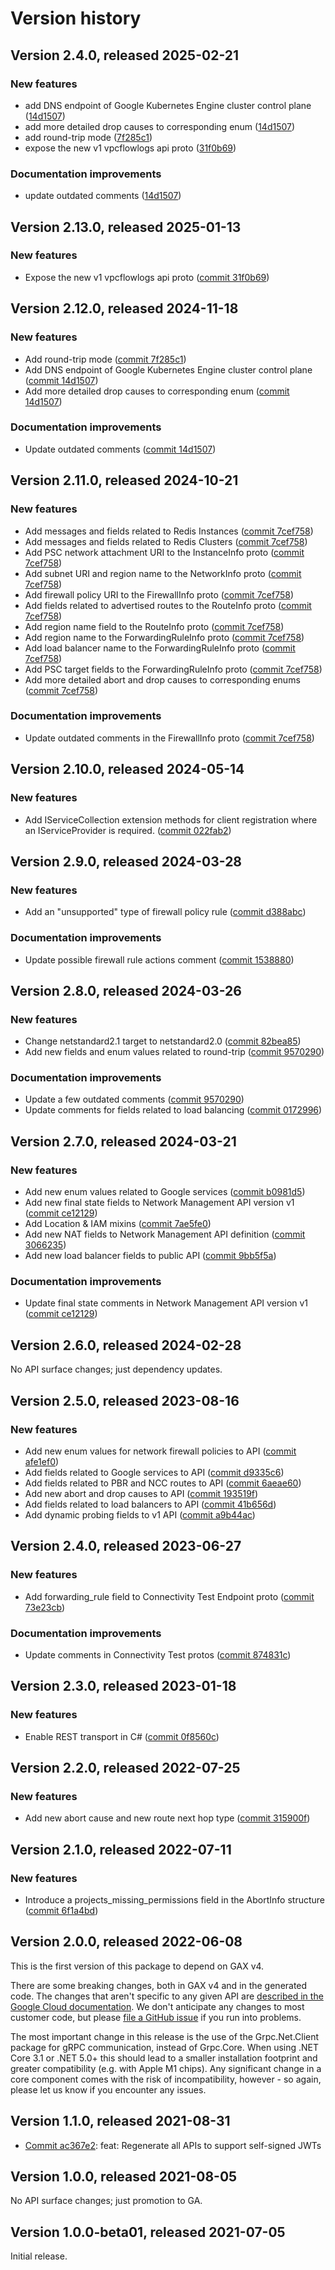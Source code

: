 # Version history

## Version 2.4.0, released 2025-02-21


### New features

* add DNS endpoint of Google Kubernetes Engine cluster control plane ([14d1507](https://github.com/ldetmer/google-cloud-dotnet/commit/14d150726ba94347602efaa9db115f1da1228aa2))
* add more detailed drop causes to corresponding enum ([14d1507](https://github.com/ldetmer/google-cloud-dotnet/commit/14d150726ba94347602efaa9db115f1da1228aa2))
* add round-trip mode ([7f285c1](https://github.com/ldetmer/google-cloud-dotnet/commit/7f285c165cb943640033385786f9e8f02476e2a9))
* expose the new v1 vpcflowlogs api proto ([31f0b69](https://github.com/ldetmer/google-cloud-dotnet/commit/31f0b691ec321fafc065d17e5b69b6b9a64d004e))


### Documentation improvements

* update outdated comments ([14d1507](https://github.com/ldetmer/google-cloud-dotnet/commit/14d150726ba94347602efaa9db115f1da1228aa2))

## Version 2.13.0, released 2025-01-13

### New features

- Expose the new v1 vpcflowlogs api proto ([commit 31f0b69](https://github.com/googleapis/google-cloud-dotnet/commit/31f0b691ec321fafc065d17e5b69b6b9a64d004e))

## Version 2.12.0, released 2024-11-18

### New features

- Add round-trip mode ([commit 7f285c1](https://github.com/googleapis/google-cloud-dotnet/commit/7f285c165cb943640033385786f9e8f02476e2a9))
- Add DNS endpoint of Google Kubernetes Engine cluster control plane ([commit 14d1507](https://github.com/googleapis/google-cloud-dotnet/commit/14d150726ba94347602efaa9db115f1da1228aa2))
- Add more detailed drop causes to corresponding enum ([commit 14d1507](https://github.com/googleapis/google-cloud-dotnet/commit/14d150726ba94347602efaa9db115f1da1228aa2))

### Documentation improvements

- Update outdated comments ([commit 14d1507](https://github.com/googleapis/google-cloud-dotnet/commit/14d150726ba94347602efaa9db115f1da1228aa2))

## Version 2.11.0, released 2024-10-21

### New features

- Add messages and fields related to Redis Instances ([commit 7cef758](https://github.com/googleapis/google-cloud-dotnet/commit/7cef758e38e4dea06b85110575bb6f4e6707be18))
- Add messages and fields related to Redis Clusters ([commit 7cef758](https://github.com/googleapis/google-cloud-dotnet/commit/7cef758e38e4dea06b85110575bb6f4e6707be18))
- Add PSC network attachment URI to the InstanceInfo proto ([commit 7cef758](https://github.com/googleapis/google-cloud-dotnet/commit/7cef758e38e4dea06b85110575bb6f4e6707be18))
- Add subnet URI and region name to the NetworkInfo proto ([commit 7cef758](https://github.com/googleapis/google-cloud-dotnet/commit/7cef758e38e4dea06b85110575bb6f4e6707be18))
- Add firewall policy URI to the FirewallInfo proto ([commit 7cef758](https://github.com/googleapis/google-cloud-dotnet/commit/7cef758e38e4dea06b85110575bb6f4e6707be18))
- Add fields related to advertised routes to the RouteInfo proto ([commit 7cef758](https://github.com/googleapis/google-cloud-dotnet/commit/7cef758e38e4dea06b85110575bb6f4e6707be18))
- Add region name field to the RouteInfo proto ([commit 7cef758](https://github.com/googleapis/google-cloud-dotnet/commit/7cef758e38e4dea06b85110575bb6f4e6707be18))
- Add region name to the ForwardingRuleInfo proto ([commit 7cef758](https://github.com/googleapis/google-cloud-dotnet/commit/7cef758e38e4dea06b85110575bb6f4e6707be18))
- Add load balancer name to the ForwardingRuleInfo proto ([commit 7cef758](https://github.com/googleapis/google-cloud-dotnet/commit/7cef758e38e4dea06b85110575bb6f4e6707be18))
- Add PSC target fields to the ForwardingRuleInfo proto ([commit 7cef758](https://github.com/googleapis/google-cloud-dotnet/commit/7cef758e38e4dea06b85110575bb6f4e6707be18))
- Add more detailed abort and drop causes to corresponding enums ([commit 7cef758](https://github.com/googleapis/google-cloud-dotnet/commit/7cef758e38e4dea06b85110575bb6f4e6707be18))

### Documentation improvements

- Update outdated comments in the FirewallInfo proto ([commit 7cef758](https://github.com/googleapis/google-cloud-dotnet/commit/7cef758e38e4dea06b85110575bb6f4e6707be18))

## Version 2.10.0, released 2024-05-14

### New features

- Add IServiceCollection extension methods for client registration where an IServiceProvider is required. ([commit 022fab2](https://github.com/googleapis/google-cloud-dotnet/commit/022fab203f28fb9c608972af7f8b83f571ae5694))

## Version 2.9.0, released 2024-03-28

### New features

- Add an "unsupported" type of firewall policy rule ([commit d388abc](https://github.com/googleapis/google-cloud-dotnet/commit/d388abcac50e05f4baba9c436cedb0e11879ebcf))

### Documentation improvements

- Update possible firewall rule actions comment ([commit 1538880](https://github.com/googleapis/google-cloud-dotnet/commit/15388808e4c683b6fbe0c201e92562221cfae219))

## Version 2.8.0, released 2024-03-26

### New features

- Change netstandard2.1 target to netstandard2.0 ([commit 82bea85](https://github.com/googleapis/google-cloud-dotnet/commit/82bea850661975b9750ac30753528cc9d2e05240))
- Add new fields and enum values related to round-trip ([commit 9570290](https://github.com/googleapis/google-cloud-dotnet/commit/95702900d2f99bbfb4ebf393f2e54b6b99054563))

### Documentation improvements

- Update a few outdated comments ([commit 9570290](https://github.com/googleapis/google-cloud-dotnet/commit/95702900d2f99bbfb4ebf393f2e54b6b99054563))
- Update comments for fields related to load balancing ([commit 0172996](https://github.com/googleapis/google-cloud-dotnet/commit/017299691b681ee74da40ad277492c6cab41fbd8))

## Version 2.7.0, released 2024-03-21

### New features

- Add new enum values related to Google services ([commit b0981d5](https://github.com/googleapis/google-cloud-dotnet/commit/b0981d53d5e43a1c16f391bf175981a2478fe05d))
- Add new final state fields to Network Management API version v1 ([commit ce12129](https://github.com/googleapis/google-cloud-dotnet/commit/ce121296f5c2a5691ed39cb354f3f5ffd22b62e8))
- Add Location & IAM mixins ([commit 7ae5fe0](https://github.com/googleapis/google-cloud-dotnet/commit/7ae5fe0175b0bfbae93d81039d3de0e6674a767f))
- Add new NAT fields to Network Management API definition ([commit 3066235](https://github.com/googleapis/google-cloud-dotnet/commit/3066235b3cd11c24bbdaf6f99cc5b73197e01067))
- Add new load balancer fields to public API ([commit 9bb5f5a](https://github.com/googleapis/google-cloud-dotnet/commit/9bb5f5aebfe99dbdcfc837ea49239c1fd20eff7e))

### Documentation improvements

- Update final state comments in Network Management API version v1 ([commit ce12129](https://github.com/googleapis/google-cloud-dotnet/commit/ce121296f5c2a5691ed39cb354f3f5ffd22b62e8))
## Version 2.6.0, released 2024-02-28

No API surface changes; just dependency updates.

## Version 2.5.0, released 2023-08-16

### New features

- Add new enum values for network firewall policies to API ([commit afe1ef0](https://github.com/googleapis/google-cloud-dotnet/commit/afe1ef01835f2cf1013235530e6bdb17f1a50cc7))
- Add fields related to Google services to API ([commit d9335c6](https://github.com/googleapis/google-cloud-dotnet/commit/d9335c6b61c775c2a02f5fbd198a65a3d2466f4e))
- Add fields related to PBR and NCC routes to API ([commit 6aeae60](https://github.com/googleapis/google-cloud-dotnet/commit/6aeae60337721dcd53545c3a03ba884d2cb3e25e))
- Add new abort and drop causes to API ([commit 193519f](https://github.com/googleapis/google-cloud-dotnet/commit/193519f300eb174a6e6ba10a3581e0752c29d7d3))
- Add fields related to load balancers to API ([commit 41b656d](https://github.com/googleapis/google-cloud-dotnet/commit/41b656d83ed1fee5688871111bb6e7b828552f4b))
- Add dynamic probing fields to v1 API ([commit a9b44ac](https://github.com/googleapis/google-cloud-dotnet/commit/a9b44acc0e99e478e601a754ebffef4036697c3a))
## Version 2.4.0, released 2023-06-27

### New features

- Add forwarding_rule field to Connectivity Test Endpoint proto ([commit 73e23cb](https://github.com/googleapis/google-cloud-dotnet/commit/73e23cbd9816fb4b1f1d4ede8d011f9393974225))

### Documentation improvements

- Update comments in Connectivity Test protos ([commit 874831c](https://github.com/googleapis/google-cloud-dotnet/commit/874831c081fd3f713e108d9ec3835f9f5dfa7cf9))

## Version 2.3.0, released 2023-01-18

### New features

- Enable REST transport in C# ([commit 0f8560c](https://github.com/googleapis/google-cloud-dotnet/commit/0f8560c840725bf41bc060c8beecafc7d99f38eb))

## Version 2.2.0, released 2022-07-25

### New features

- Add new abort cause and new route next hop type ([commit 315900f](https://github.com/googleapis/google-cloud-dotnet/commit/315900f5725c85be5c1279cc6f40e6f28d8d3297))

## Version 2.1.0, released 2022-07-11

### New features

- Introduce a projects_missing_permissions field in the AbortInfo structure ([commit 6f1a4bd](https://github.com/googleapis/google-cloud-dotnet/commit/6f1a4bdf27f364ce96cb71954926e5ce0dc01e00))

## Version 2.0.0, released 2022-06-08

This is the first version of this package to depend on GAX v4.

There are some breaking changes, both in GAX v4 and in the generated
code. The changes that aren't specific to any given API are [described in the Google Cloud
documentation](https://cloud.google.com/dotnet/docs/reference/help/breaking-gax4).
We don't anticipate any changes to most customer code, but please [file a
GitHub issue](https://github.com/googleapis/google-cloud-dotnet/issues/new/choose)
if you run into problems.

The most important change in this release is the use of the Grpc.Net.Client package
for gRPC communication, instead of Grpc.Core. When using .NET Core 3.1 or .NET 5.0+
this should lead to a smaller installation footprint and greater compatibility (e.g.
with Apple M1 chips). Any significant change in a core component comes with the risk
of incompatibility, however - so again, please let us know if you encounter any
issues.


## Version 1.1.0, released 2021-08-31

- [Commit ac367e2](https://github.com/googleapis/google-cloud-dotnet/commit/ac367e2): feat: Regenerate all APIs to support self-signed JWTs

## Version 1.0.0, released 2021-08-05

No API surface changes; just promotion to GA.

## Version 1.0.0-beta01, released 2021-07-05

Initial release.
